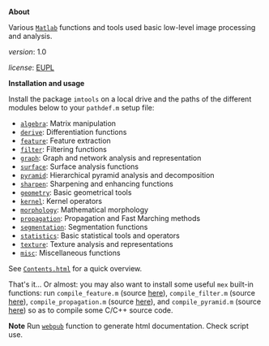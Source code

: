 **About**

Various [`Matlab`](https://nl.mathworks.com/) functions and tools used basic low-level image processing and analysis.

*version*:        1.0

*license*:      [EUPL](https://joinup.ec.europa.eu/sites/default/files/eupl1.1.-licence-en_0.pdf)

**Installation and usage**

Install the package `imtools` on a local drive and the paths of the different modules below to your `pathdef.m` setup file:
* [`algebra`](algebra/index.md):  Matrix manipulation		
* [`derive`](derive/index.md):  Differentiation functions
* [`feature`](feature/index.md):  Feature extraction
* [`filter`](filter/index.md):  Filtering functions
* [`graph`](graph/index.md):  Graph and network analysis and representation
* [`surface`](surface/index.md):  Surface analysis functions
* [`pyramid`](pyramid/index.md):  Hierarchical pyramid analysis and decomposition	
* [`sharpen`](sharpen/index.md):  Sharpening and enhancing functions
* [`geometry`](geometry/index.md):  Basic geometrical tools
* [`kernel`](kernel/index.md):  Kernel operators
* [`morphology`](morphology/index.md):  Mathematical morphology
* [`propagation`](propagation/index.md):  Propagation and Fast Marching methods	
* [`segmentation`](segmentation/index.md):  Segmentation functions
* [`statistics`](statistics/index.md):  Basic statistical tools and operators
* [`texture`](texture/index.md):  Texture analysis and representations
* [`misc`](misc/index.md):  Miscellaneous functions

See [`Contents.html`](https://gjacopo.github.io/imtools/Contents.html) for a quick overview.

That's it... Or almost: you may also want to install some useful `mex` built-in functions: run `compile_feature.m` (source [here](../feature/src/compile_feature.m)),  `compile_filter.m` (source [here](../filter/src/compile_filter.m)),  `compile_propagation.m` (source [here](../propagation/src/compile_propagation.m)), and `compile_pyramid.m` (source [here](../pyramid/src/compile_pyramid.m)) so as to compile some C/C++ source code. 

**Note** 
Run [`webpub`](https://gjacopo.github.io/imtools/misc/webpub.html) function to generate html documentation. Check script use.
